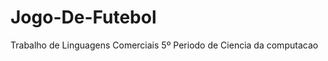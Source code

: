 Jogo-De-Futebol
===============

Trabalho de Linguagens Comerciais 5º Periodo de Ciencia da computacao
